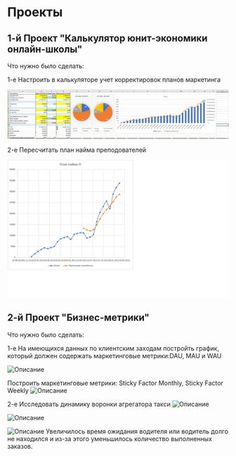 # Проекты

## 1-й Проект "Калькулятор юнит-экономики онлайн-школы"
Что нужно было сделать: 

1-е Настроить в калькуляторе учет корректировок планов маркетинга

![Описание](https://github.com/VictoriaLesnova/-1-----/blob/main/Безымянный1.jpg)

2-е Пересчитать план найма преподователей

![Описание](https://github.com/VictoriaLesnova/-1-----/blob/main/Безымянный.jpg) 

## 2-й Проект "Бизнес-метрики"

Что нужно было сделать: 

1-е На имеющихся данных по клиентским заходам постройть график, который должен содержать маркетинговые метрики:DAU, MAU и WAU

![Описание](https://github.com/VictoriaLesnova/My_projects/blob/main/DAU%2C%20WAU%2C%20MAU.jpg)

Построить маркетинговые метрики: Sticky Factor Monthly, Sticky Factor Weekly
![Описание](https://github.com/VictoriaLesnova/My_projects/blob/main/SFW%2C%20SFM.jpg) 

2-е Исследовать динамику воронки агрегатора такси
![Описание](https://github.com/VictoriaLesnova/My_projects/blob/main/Данные%20воронка%20июль.jpg)

![Описание](https://github.com/VictoriaLesnova/My_projects/blob/main/Данные%20воронка%20август.jpg) 

![Описание](https://github.com/VictoriaLesnova/My_projects/blob/main/Воронка%20решения.jpg)
Увеличилось время ожидания водителя или водитель долго не находился и из-за этого уменьшилось количество выполненных заказов.
